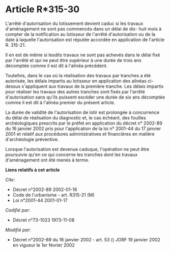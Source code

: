 # Article R*315-30

L'arrêté d'autorisation du lotissement devient caduc si les travaux d'aménagement ne sont pas commencés dans un délai de dix-
huit mois à compter de la notification au lotisseur de l'arrêté d'autorisation ou de la date à laquelle l'autorisation est
réputée accordée en application de l'article R. 315-21.

Il en est de même si lesdits travaux ne sont pas achevés dans le délai fixé par l'arrêté et qui ne peut être supérieur à une
durée de trois ans décomptée comme il est dit à l'alinéa précédent.

Toutefois, dans le cas où la réalisation des travaux par tranches a été autorisée, les délais impartis au lotisseur en
application des alinéas ci-dessus s'appliquent aux travaux de la première tranche. Les délais impartis pour réaliser les
travaux des autres tranches sont fixés par l'arrêté d'autorisation sans qu'ils puissent excéder une durée de six ans
décomptée comme il est dit à l'alinéa premier du présent article.

La durée de validité de l'autorisation de lotir est prolongée à concurrence du délai de réalisation du diagnostic et, le cas
échéant, des fouilles archéologiques prescrits par le préfet en application du décret n° 2002-89 du 16 janvier 2002 pris pour
l'application de la loi n° 2001-44 du 17 janvier 2001 et relatif aux procédures administratives et financières en matière
d'archéologie préventive.

Lorsque l'autorisation est devenue caduque, l'opération ne peut être poursuivie qu'en ce qui concerne les tranches dont les
travaux d'aménagement ont été menés à terme.

**Liens relatifs à cet article**

_Cite_:

  - Décret n°2002-89 2002-01-16
  - Code de l'urbanisme - art. R315-21 (M)
  - Loi n°2001-44 2001-01-17

_Codifié par_:

  - Décret n°73-1023 1973-11-08

_Modifié par_:

  - Décret n°2002-89 du 16 janvier 2002 - art. 53 () JORF 19 janvier 2002 en vigueur le 1er février 2002
